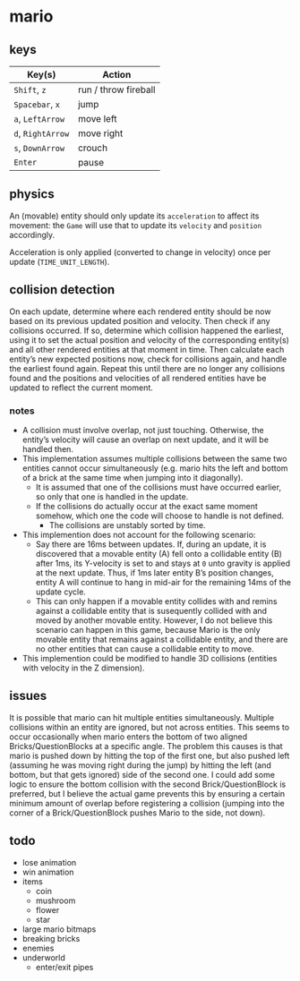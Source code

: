 # mario

## keys

| Key(s)            | Action               |
| ----------------- | -------------------- |
| `Shift`, `z`      | run / throw fireball |
| `Spacebar`, `x`   | jump                 |
| `a`, `LeftArrow`  | move left            |
| `d`, `RightArrow` | move right           |
| `s`, `DownArrow`  | crouch               |
| `Enter`           | pause                |

## physics

An (movable) entity should only update its `acceleration` to affect its movement: the `Game` will use that to update its `velocity` and `position` accordingly.

Acceleration is only applied (converted to change in velocity) once per update (`TIME_UNIT_LENGTH`).

## collision detection

On each update, determine where each rendered entity should be now based on its previous updated position and velocity. Then check if any collisions occurred. If so, determine which collision happened the earliest, using it to set the actual position and velocity of the corresponding entity(s) and all other rendered entities at that moment in time. Then calculate each entity’s new expected positions now, check for collisions again, and handle the earliest found again. Repeat this until there are no longer any collisions found and the positions and velocities of all rendered entities have be updated to reflect the current moment.

### notes

- A collision must involve overlap, not just touching. Otherwise, the entity’s velocity will cause an overlap on next update, and it will be handled then.
- This implementation assumes multiple collisions between the same two entities cannot occur simultaneously (e.g. mario hits the left and bottom of a brick at the same time when jumping into it diagonally).
  - It is assumed that one of the collisions must have occurred earlier, so only that one is handled in the update.
  - If the collisions do actually occur at the exact same moment somehow, which one the code will choose to handle is not defined.
    - The collisions are unstably sorted by time.
- This implemention does not account for the following scenario:
  - Say there are 16ms between updates. If, during an update, it is discovered that a movable entity (A) fell onto a collidable entity (B) after 1ms, its Y-velocity is set to and stays at `0` unto gravity is applied at the next update. Thus, if 1ms later entity B’s position changes, entity A will continue to hang in mid-air for the remaining 14ms of the update cycle.
  - This can only happen if a movable entity collides with and remins against a collidable entity that is susequently collided with and moved by another movable entity. However, I do not believe this scenario can happen in this game, because Mario is the only movable entity that remains against a collidable entity, and there are no other entities that can cause a collidable entity to move.
- This implemention could be modified to handle 3D collisions (entities with velocity in the Z dimension).

## issues

It is possible that mario can hit multiple entities simultaneously. Multiple collisions within an entity are ignored, but not across entities. This seems to occur occasionally when mario enters the bottom of two aligned Bricks/QuestionBlocks at a specific angle. The problem this causes is that mario is pushed down by hitting the top of the first one, but also pushed left (assuming he was moving right during the jump) by hitting the left (and bottom, but that gets ignored) side of the second one.
I could add some logic to ensure the bottom collision with the second Brick/QuestionBlock is preferred, but I believe the actual game prevents this by ensuring a certain minimum amount of overlap before registering a collision (jumping into the corner of a Brick/QuestionBlock pushes Mario to the side, not down).

## todo

- lose animation
- win animation
- items
  - coin
  - mushroom
  - flower
  - star
- large mario bitmaps
- breaking bricks
- enemies
- underworld
  - enter/exit pipes
